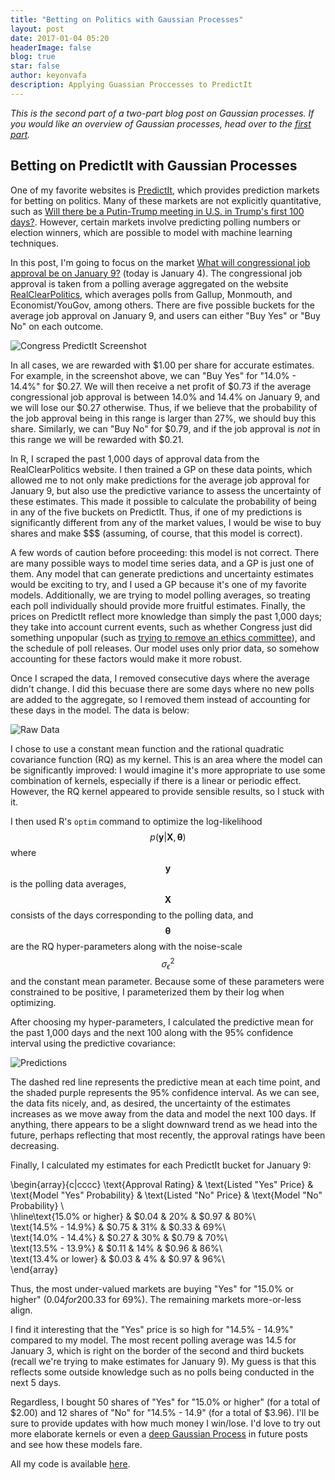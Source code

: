 ```yaml
---
title: "Betting on Politics with Gaussian Processes"
layout: post
date: 2017-01-04 05:20
headerImage: false
blog: true
star: false
author: keyonvafa
description: Applying Guassian Proccesses to PredictIt
---
```


_This is the second part of a two-part blog post on Gaussian processes. If you would like an overview of Gaussian processes, head over to the <a href="{{site.base_url}}/gp-tutorial/">first part</a>._

## Betting on PredictIt with Gaussian Processes

One of my favorite websites is <a href='https://www.predictit.org/'> PredictIt</a>, which provides prediction markets for betting on politics. Many of these markets are not explicitly quantitative, such as <a href="https://www.predictit.org/Contract/4500/Will-there-be-a-Putin-Trump-meeting-in-US-in-Trump's-first-100-days#dat">Will there be a Putin-Trump meeting in U.S. in Trump's first 100 days?</a>. However, certain markets involve predicting polling numbers or election winners, which are possible to model with machine learning techniques.

In this post, I'm going to focus on the market <a href='https://www.predictit.org/Market/2845/What-will-congressional-job-approval-be-on-January-9'>What will congressional job approval be on January 9?</a> (today is January 4). The congressional job approval is taken from a polling average aggregated on the website <a href='http://www.realclearpolitics.com/epolls/other/congressional_job_approval-903.html'>RealClearPolitics<a/>, which averages polls from Gallup, Monmouth, and Economist/YouGov, among others. There are five possible buckets for the average job approval on January 9, and users can either "Buy Yes" or "Buy No" on each outcome. 

![Congress PredictIt Screenshot]({{site.base_url}}/assets/images/gp_predictit_blog/congress_predictit_screenshot.png)

In all cases, we are rewarded with $1.00 per share for accurate estimates. For example, in the screenshot above, we can "Buy Yes" for "14.0% - 14.4%" for $0.27. We will then receive a net profit of $0.73 if the average congressional job approval is between 14.0% and 14.4% on January 9, and we will lose our $0.27 otherwise. Thus, if we believe that the probability of the job approval being in this range is larger than 27%, we should buy this share. Similarly, we can "Buy No" for $0.79, and if the job approval is _not_ in this range we will be rewarded with $0.21.

In R, I scraped the past 1,000 days of approval data from the RealClearPolitics website. I then trained a GP on these data points, which allowed me to not only make predictions for the average job approval for January 9, but also use the predictive variance to assess the uncertainty of these estimates. This made it possible to calculate the probability of being in any of the five buckets on PredictIt. Thus, if one of my predictions is significantly different from any of the market values, I would be wise to buy shares and make $$$ (assuming, of course, that this model is correct).

A few words of caution before proceeding: this model is not correct. There are many possible ways to model time series data, and a GP is just one of them. Any model that can generate predictions and uncertainty estimates would be exciting to try, and I used a GP because it's one of my favorite models. Additionally, we are trying to model polling averages, so treating each poll individually should provide more fruitful estimates. Finally, the prices on PredictIt reflect more knowledge than simply the past 1,000 days; they take into account current events, such as whether Congress just did something unpopular (such as <a href='http://www.nytimes.com/2017/01/02/us/politics/with-no-warning-house-republicans-vote-to-hobble-independent-ethics-office.html'>trying to remove an ethics committee</a>), and the schedule of poll releases. Our model uses only prior data, so somehow accounting for these factors would make it more robust.

Once I scraped the data, I removed consecutive days where the average didn't change. I did this becuase there are some days where no new polls are added to the aggregate, so I removed them instead of accounting for these days in the model. The data is below:

![Raw Data]({{site.base_url}}/assets/images/gp_predictit_blog/raw_data.png)

I chose to use a constant mean function and the rational quadratic covariance function (RQ) as my kernel. This is an area where the model can be significantly improved: I would imagine it's more appropriate to use some combination of kernels, especially if there is a linear or periodic effect. However, the RQ kernel appeared to provide sensible results, so I stuck with it.

I then used R's `optim` command to optimize the log-likelihood $$p(\boldsymbol y \vert \boldsymbol X, \boldsymbol \theta)$$ where $$\boldsymbol y$$ is the polling data averages, $$\boldsymbol X$$ consists of the days corresponding to the polling data, and $$\boldsymbol \theta$$ are the RQ hyper-parameters along with the noise-scale $$\sigma^2_{\epsilon}$$ and the constant mean parameter. Because some of these parameters were constrained to be positive, I parameterized them by their log when optimizing.

After choosing my hyper-parameters, I calculated the predictive mean for the past 1,000 days and the next 100 along with the 95% confidence interval using the predictive covariance:

![Predictions]({{site.base_url}}/assets/images/gp_predictit_blog/predictions.png)

The dashed red line represents the predictive mean at each time point, and the shaded purple represents the 95% confidence interval. As we can see, the data fits nicely, and, as desired, the uncertainty of the estimates increases as we move away from the data and model the next 100 days. If anything, there appears to be a slight downward trend as we head into the future, perhaps reflecting that most recently, the approval ratings have been decreasing. 

Finally, I calculated my estimates for each PredictIt bucket for January 9:

<!--| Approval Rating | "Yes" Price   | "Yes" Probability  | "No" Price | "No" Probability |
| :-------------: |:-------------:| :-----------------:|:----------:|:----------------:|
| 15.0% or higher | $0.04          | 20%                | $0.97       | 80%              |
| 14.5% - 14.9%   | $0.75          | 31%                | $0.33       | 69%              |
| 14.0% - 14.4%   | $0.27          | 30%                | $0.79       | 70%              |
| 13.5% - 13.9%   | $0.11          | 14%                | $0.96       | 86%              |
| 13.4% or lower  | $0.03          | 4%                 | $0.97       | 96%              |-->

\begin{array}{c|cccc}
\text{Approval Rating} & \text{Listed "Yes" Price} & \text{Model "Yes" Probability} & \text{Listed "No" Price} & \text{Model "No" Probability} \\\
\hline\text{15.0% or higher}  & $0.04    &  20\%   & $0.97  & 80\%\\\
\text{14.5% - 14.9%}  & $0.75 & 31\% & $0.33 & 69\%\\\
\text{14.0% - 14.4%}  & $0.27 & 30\% & $0.79 & 70\%\\\
\text{13.5% - 13.9%}  & $0.11 & 14\% & $0.96 & 86\%\\\
\text{13.4% or lower} & $0.03 & 4\% & $0.97 & 96\%\\\
\end{array}

<!--![Table 1]({{site.base_url}}/assets/images/gp_predictit_blog/table2.png)
![Table 2]({{site.base_url}}/assets/images/gp_predictit_blog/table1.png)-->


Thus, the most under-valued markets are buying "Yes" for "15.0% or higher" ($0.04 for 20%) and buying "No" for "14.5% - 14.9%" ($0.33 for 69%). The remaining markets more-or-less align. 

I find it interesting that the "Yes" price is so high for "14.5% - 14.9%" compared to my model. The most recent polling average was 14.5 for January 3, which is right on the border of the second and third buckets (recall we're trying to make estimates for January 9). My guess is that this reflects some outside knowledge such as no polls being conducted in the next 5 days. 

Regardless, I bought 50 shares of "Yes" for "15.0% or higher" (for a total of $2.00) and 12 shares of "No" for "14.5% - 14.9" (for a total of $3.96). I'll be sure to provide updates with how much money I win/lose. I'd love to try out more elaborate kernels or even a <a href="{{site.base_url}}/deep-gaussian-processes/">deep Gaussian Process</a> in future posts and see how these models fare.

All my code is available <a href="https://github.com/keyonvafa/gp-predictit-blog">here<a/>. 
